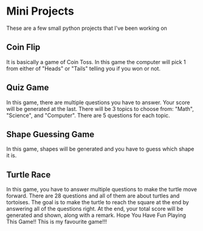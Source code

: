 # Mini Projects

These are a few small python projects that I've been working on

## Coin Flip

It is basically a game of Coin Toss. In this game the computer will pick 1 from either of "Heads" or "Tails" telling you if you won or not.

## Quiz Game

In this game, there are multiple questions you have to answer. Your score will be generated at the last. There will be 3 topics to choose from: "Math", "Science", and "Computer". There are 5 questions for each topic.

## Shape Guessing Game

In this game, shapes will be generated and you have to guess which shape it is.

## Turtle Race

In this game, you have to answer multiple questions to make the turtle move forward. There are 28 questions and all of them are about turtles and tortoises. The goal is to make the turtle to reach the square at the end by answering all of the questions right. At the end, your total score will be generated and shown, along with a remark. Hope You Have Fun Playing This Game!! This is my favourite game!!!